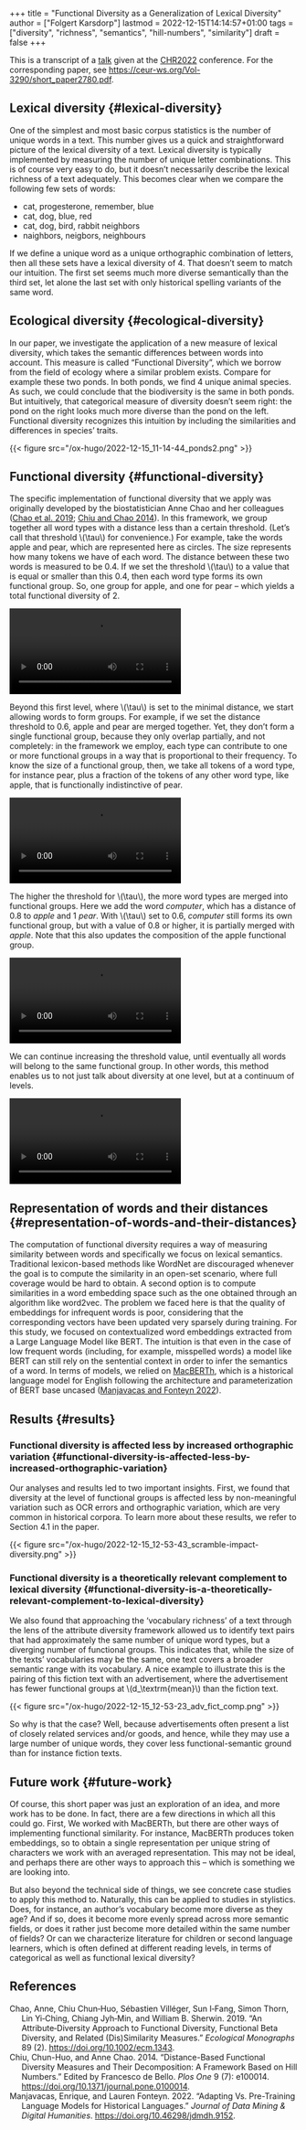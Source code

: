 +++
title = "Functional Diversity as a Generalization of Lexical Diversity"
author = ["Folgert Karsdorp"]
lastmod = 2022-12-15T14:14:57+01:00
tags = ["diversity", "richness", "semantics", "hill-numbers", "similarity"]
draft = false
+++

This is a transcript of a [talk](https://youtu.be/z8OCu9tB-jY) given at the [CHR2022](https://2022.computational-humanities-research.org) conference. For the corresponding
paper, see <https://ceur-ws.org/Vol-3290/short_paper2780.pdf>.


## Lexical diversity {#lexical-diversity}

One of the simplest and most basic corpus statistics is the number of unique words in a
text. This number gives us a quick and straightforward picture of the lexical diversity of
a text. Lexical diversity is typically implemented by measuring the number of unique
letter combinations. This is of course very easy to do, but it doesn’t necessarily
describe the lexical richness of a text adequately. This becomes clear when we compare the
following few sets of words:

-   cat, progesterone, remember, blue
-   cat, dog, blue, red
-   cat, dog, bird, rabbit neighbors
-   naighbors, neigbors, neighbours

If we define a unique word as a unique orthographic combination of letters, then all these
sets have a lexical diversity of 4. That doesn’t seem to match our intuition. The first
set seems much more diverse semantically than the third set, let alone the last set with
only historical spelling variants of the same word.


## Ecological diversity {#ecological-diversity}

In our paper, we investigate the application of a new measure of lexical diversity, which
takes the semantic differences between words into account. This measure is called
“Functional Diversity”, which we borrow from the field of ecology where a similar problem
exists. Compare for example these two ponds. In both ponds, we find 4 unique animal
species. As such, we could conclude that the biodiversity is the same in both ponds. But
intuitively, that categorical measure of diversity doesn’t seem right: the pond on the
right looks much more diverse than the pond on the left. Functional diversity recognizes
this intuition by including the similarities and differences in species’ traits.

{{< figure src="/ox-hugo/2022-12-15_11-14-44_ponds2.png" >}}


## Functional diversity {#functional-diversity}

The specific implementation of functional diversity that we apply was originally developed
by the biostatistician Anne Chao and her colleagues
(<a href="#citeproc_bib_item_1">Chao et al. 2019</a>; <a href="#citeproc_bib_item_2">Chiu and Chao 2014</a>). In this framework, we group together all word
types with a distance less than a certain threshold. (Let’s call that threshold \\(\tau\\) for
convenience.) For example, take the words apple and pear, which are represented here as
circles. The size represents how many tokens we have of each word. The distance between
these two words is measured to be 0.4. If we set the threshold \\(\tau\\) to a value that is
equal or smaller than this 0.4, then each word type forms its own functional group. So,
one group for apple, and one for pear – which yields a total functional diversity of 2.

<video autoplay loop playsinline><source src="/videos/ProportionalContribution_0000.mp4" type="video/mp4"></video>

Beyond this first level, where \\(\tau\\) is set to the minimal distance, we start allowing words
to form groups. For example, if we set the distance threshold to 0.6, apple and pear are
merged together. Yet, they don’t form a single functional group, because they only overlap
partially, and not completely: in the framework we employ, each type can contribute to one
or more functional groups in a way that is proportional to their frequency. To know the
size of a functional group, then, we take all tokens of a word type, for instance pear,
plus a fraction of the tokens of any other word type, like apple, that is functionally
indistinctive of pear.

<video autoplay loop><source src="/videos/ProportionalContribution_0001.mp4" type="video/mp4"></video>

The higher the threshold for \\(\tau\\), the more word types are merged into functional
groups. Here we add the word _computer_, which has a distance of 0.8 to _apple_ and 1
_pear_. With \\(\tau\\) set to 0.6, _computer_ still forms its own functional group, but with
a value of 0.8 or higher, it is partially merged with _apple_. Note that this also updates
the composition of the apple functional group.

<video autoplay loop playsinline><source src="/videos/ProportionalContribution_0002.mp4" type="video/mp4"></video>

We can continue increasing the threshold value, until eventually all words will belong to
the same functional group. In other words, this method enables us to not just talk about
diversity at one level, but at a continuum of levels.

<video autoplay loop playsinline><source src="/videos/ProportionalContribution_0003.mp4" type="video/mp4"></video>


## Representation of words and their distances {#representation-of-words-and-their-distances}

The computation of functional diversity requires a way of measuring similarity between
words and specifically we focus on lexical semantics. Traditional lexicon-based methods
like WordNet are discouraged whenever the goal is to compute the similarity in an open-set
scenario, where full coverage would be hard to obtain. A second option is to compute
similarities in a word embedding space such as the one obtained through an algorithm like
word2vec. The problem we faced here is that the quality of embeddings for infrequent words
is poor, considering that the corresponding vectors have been updated very sparsely during
training. For this study, we focused on contextualized word embeddings extracted from a
Large Language Model like BERT. The intuition is that even in the case of low frequent
words (including, for example, misspelled words) a model like BERT can still rely on the
sentential context in order to infer the semantics of a word. In terms of models, we
relied on [MacBERTh](https://macberth.netlify.app/), which is a historical language model for English following the
architecture and parameterization of BERT base uncased (<a href="#citeproc_bib_item_3">Manjavacas and Fonteyn 2022</a>).


## Results {#results}


### Functional diversity is affected less by increased orthographic variation {#functional-diversity-is-affected-less-by-increased-orthographic-variation}

Our analyses and results led to two important insights. First, we found that diversity at
the level of functional groups is affected less by non-meaningful variation such as OCR
errors and orthographic variation, which are very common in historical corpora. To learn
more about these results, we refer to Section 4.1 in the paper.

{{< figure src="/ox-hugo/2022-12-15_12-53-43_scramble-impact-diversity.png" >}}


### Functional diversity is a theoretically relevant complement to lexical diversity {#functional-diversity-is-a-theoretically-relevant-complement-to-lexical-diversity}

We also found that approaching the ‘vocabulary richness’ of a text through the lens of the
attribute diversity framework allowed us to identify text pairs that had approximately the
same number of unique word types, but a diverging number of functional groups. This
indicates that, while the size of the texts’ vocabularies may be the same, one text covers
a broader semantic range with its vocabulary. A nice example to illustrate this is the
pairing of this fiction text with an advertisement, where the advertisement has fewer
functional groups at \\(d\_\textrm{mean}\\) than the fiction text.

{{< figure src="/ox-hugo/2022-12-15_12-53-23_adv_fict_comp.png" >}}

So why is that the case?
Well, because advertisements often present a list of closely related services and/or
goods, and hence, while they may use a large number of unique words, they cover less
functional-semantic ground than for instance fiction texts.


## Future work {#future-work}

Of course, this short paper was just an exploration of an idea, and more work has to be
done. In fact, there are a few directions in which all this could go. First, We worked
with MacBERTh, but there are other ways of implementing functional similarity. For
instance, MacBERTh produces token embeddings, so to obtain a single representation per
unique string of characters we work with an averaged representation. This may not be
ideal, and perhaps there are other ways to approach this – which is something we are
looking into.

But also beyond the technical side of things, we see concrete case studies to apply this
method to. Naturally, this can be applied to studies in stylistics. Does, for instance, an
author’s vocabulary become more diverse as they age? And if so, does it become more evenly
spread across more semantic fields, or does it rather just become more detailed within the
same number of fields? Or can we characterize literature for children or second language
learners, which is often defined at different reading levels, in terms of categorical as
well as functional lexical diversity?

## References

<style>.csl-entry{text-indent: -1.5em; margin-left: 1.5em;}</style><div class="csl-bib-body">
  <div class="csl-entry"><a id="citeproc_bib_item_1"></a>Chao, Anne, Chiu Chun‐Huo, Sébastien Villéger, Sun I‐Fang, Simon Thorn, Lin Yi‐Ching, Chiang Jyh‐Min, and William B. Sherwin. 2019. “An Attribute‐Diversity Approach to Functional Diversity, Functional Beta Diversity, and Related (Dis)Similarity Measures.” <i>Ecological Monographs</i> 89 (2). <a href="https://doi.org/10.1002/ecm.1343">https://doi.org/10.1002/ecm.1343</a>.</div>
  <div class="csl-entry"><a id="citeproc_bib_item_2"></a>Chiu, Chun-Huo, and Anne Chao. 2014. “Distance-Based Functional Diversity Measures and Their Decomposition: A Framework Based on Hill Numbers.” Edited by Francesco de Bello. <i>Plos One</i> 9 (7): e100014. <a href="https://doi.org/10.1371/journal.pone.0100014">https://doi.org/10.1371/journal.pone.0100014</a>.</div>
  <div class="csl-entry"><a id="citeproc_bib_item_3"></a>Manjavacas, Enrique, and Lauren Fonteyn. 2022. “Adapting Vs. Pre-Training Language Models for Historical Languages.” <i>Journal of Data Mining &#38; Digital Humanities</i>. <a href="https://doi.org/10.46298/jdmdh.9152">https://doi.org/10.46298/jdmdh.9152</a>.</div>
</div>
